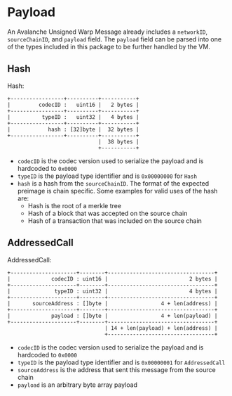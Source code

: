# Payload

An Avalanche Unsigned Warp Message already includes a `networkID`, `sourceChainID`, and `payload` field. The `payload` field can be parsed into one of the types included in this package to be further handled by the VM.

## Hash

Hash:
```
+-----------------+----------+-----------+
|         codecID :   uint16 |   2 bytes |
+-----------------+----------+-----------+
|          typeID :   uint32 |   4 bytes |
+-----------------+----------+-----------+
|            hash : [32]byte |  32 bytes |
+-----------------+----------+-----------+
                             |  38 bytes |
                             +-----------+
```

- `codecID` is the codec version used to serialize the payload and is hardcoded to `0x0000`
- `typeID` is the payload type identifier and is `0x00000000` for `Hash`
- `hash` is a hash from the `sourceChainID`. The format of the expected preimage is chain specific. Some examples for valid uses of the hash are:
  - Hash is the root of a merkle tree
  - Hash of a block that was accepted on the source chain
  - Hash of a transaction that was included on the source chain

## AddressedCall

AddressedCall:
```
+---------------------+--------+----------------------------------+
|             codecID : uint16 |                          2 bytes |
+---------------------+--------+----------------------------------+
|              typeID : uint32 |                          4 bytes |
+---------------------+--------+----------------------------------+
|       sourceAddress : []byte |                 4 + len(address) |
+---------------------+--------+----------------------------------+
|             payload : []byte |                 4 + len(payload) |
+---------------------+--------+----------------------------------+
                               | 14 + len(payload) + len(address) |
                               +----------------------------------+
```

- `codecID` is the codec version used to serialize the payload and is hardcoded to `0x0000`
- `typeID` is the payload type identifier and is `0x00000001` for `AddressedCall`
- `sourceAddress` is the address that sent this message from the source chain
- `payload` is an arbitrary byte array payload

